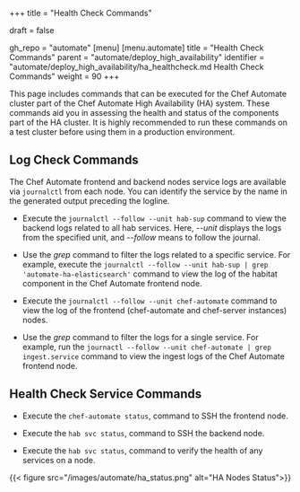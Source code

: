 +++
title = "Health Check Commands"

draft = false

gh_repo = "automate"
[menu]
  [menu.automate]
    title = "Health Check Commands"
    parent = "automate/deploy_high_availability"
    identifier = "automate/deploy_high_availability/ha_healthcheck.md Health Check Commands"
    weight = 90
+++

This page includes commands that can be executed for the Chef Automate cluster part of the Chef Automate High Availability (HA) system. These commands aid you in assessing the health and status of the components part of the HA cluster. It is highly recommended to run these commands on a test cluster before using them in a production environment.

## Log Check Commands

The Chef Automate frontend and backend nodes service logs are available via `journalctl` from each node. You can identify the service by the name in the generated output preceding the logline.

- Execute the `journalctl --follow --unit hab-sup` command to view the backend logs related to all hab services. Here, *--unit* displays the logs from the specified unit, and *--follow* means to follow the journal.

- Use the *grep* command to filter the logs related to a specific service. For example, execute the `journalctl --follow --unit hab-sup | grep 'automate-ha-elasticsearch'` command to view the log of the habitat component in the Chef Automate frontend node.

- Execute the `journalctl --follow --unit chef-automate` command to view the log of the frontend (chef-automate and chef-server instances) nodes.

- Use the *grep* command to filter the logs for a single service. For example, run the `journactl --follow --unit chef-automate | grep ingest.service` command to view the ingest logs of the Chef Automate frontend node.

## Health Check Service Commands

- Execute the `chef-automate status`, command to SSH the frontend node.

- Execute the `hab svc status`, command to SSH the backend node.

- Execute the `hab svc status`, command to verify the health of any services on a node.

 {{< figure src="/images/automate/ha_status.png" alt="HA Nodes Status">}}
